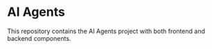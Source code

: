 # AI Agents

This repository contains the AI Agents project with both frontend and backend components.